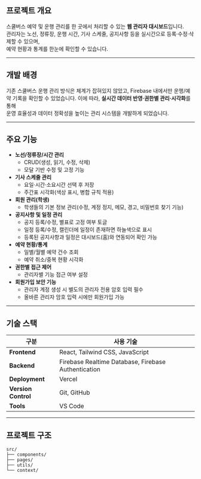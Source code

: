 ## 프로젝트 개요
스쿨버스 예약 및 운행 관리를 한 곳에서 처리할 수 있는 **웹 관리자 대시보드**입니다.  
관리자는 노선, 정류장, 운행 시간, 기사 스케줄, 공지사항 등을 실시간으로 등록·수정·삭제할 수 있으며,  
예약 현황과 통계를 한눈에 확인할 수 있습니다.

---

## 개발 배경
기존 스쿨버스 운행 관리 방식은 체계가 잡혀있지 않았고, Firebase 내에서만 운행/예약 기록을 확인할 수 있었습니다. 
이에 따라, **실시간 데이터 반영·권한별 관리·시각화**를 통해  
운영 효율성과 데이터 정확성을 높이는 관리 시스템을 개발하게 되었습니다.

---

## 주요 기능
- **노선/정류장/시간 관리**
  - CRUD(생성, 읽기, 수정, 삭제)
  - 모달 기반 수정 및 고정 기능
- **기사 스케줄 관리**
  - 요일·시간·소요시간 선택 후 저장
  - 주간표 시각화(색상 표시, 병합 규칙 적용)
- **회원 관리(학생)**
  - 학생들의 기본 정보 관리(수정, 계정 정지, 메모, 경고, 비밀번호 찾기 기능)
- **공지사항 및 일정 관리**
  - 공지 등록/수정, 별표로 고정 여부 토글
  - 일정 등록/수정, 캘린더에 일정이 존재하면 하늘색으로 표시
  - 등록된 공지사항과 일정은 대시보드(홈)와 연동되어 확인 가능
- **예약 현황/통계**
  - 일별/월별 예약 건수 조회
  - 예약 취소/중복 현황 시각화
- **권한별 접근 제어**
  - 관리자별 기능 접근 여부 설정
- **회원가입 보안 기능**
  - 관리자 계정 생성 시 별도의 관리자 전용 암호 입력 필수
  - 올바른 관리자 암호 입력 시에만 회원가입 가능

---

## 기술 스택
| 구분 | 사용 기술 |
|------|----------|
| **Frontend** | React, Tailwind CSS, JavaScript |
| **Backend** | Firebase Realtime Database, Firebase Authentication |
| **Deployment** | Vercel |
| **Version Control** | Git, GitHub |
| **Tools** | VS Code |

---

## 프로젝트 구조
```
src/
├── components/ 
├── pages/ 
├── utils/ 
└── context/ 
```
